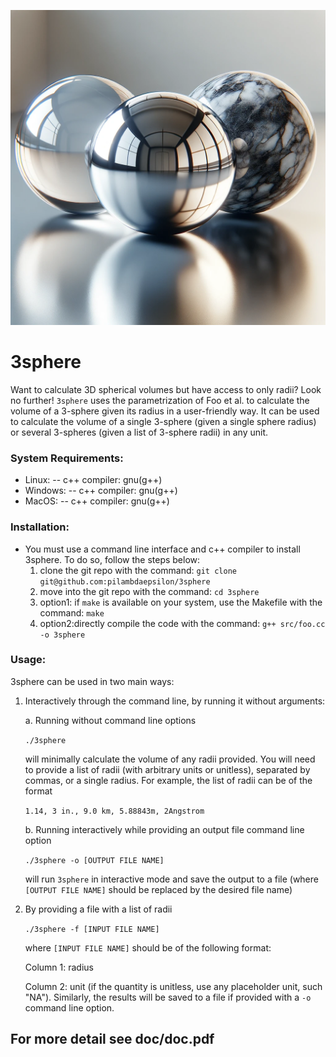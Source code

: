 ![plot](./README_images/3sphere.jpg)

# 3sphere
Want to calculate 3D spherical volumes but have access to only radii? Look no further! `3sphere` uses the parametrization of Foo et al. to calculate the volume of a 3-sphere given its radius in a 
user-friendly way. It can be used to calculate the volume of a single 3-sphere (given a single sphere radius) or several 3-spheres (given a list of 3-sphere radii) in any unit.

### System Requirements:
   - Linux: 
      -- c++ compiler: gnu(g++)
   - Windows:
      -- c++ compiler: gnu(g++)
   - MacOS:
      -- c++ compiler: gnu(g++)
### Installation:
   - You must use a command line interface and c++ compiler to install 3sphere. To do so, follow the steps below:
     1. clone the git repo with the command: `git clone git@github.com:pilambdaepsilon/3sphere`
     2. move into the git repo with the command: `cd 3sphere`
     3. option1: if `make` is available on your system, use the Makefile with the command: `make`
     4. option2:directly compile the code with the command: `g++ src/foo.cc -o 3sphere`
     
### Usage:
3sphere can be used in two main ways:
1. Interactively through the command line, by running it without arguments:
   
   a. Running without command line options
   
   `./3sphere`
   
   will minimally calculate the volume of any radii provided. You will need to provide a list of radii (with arbitrary units or unitless), separated by commas, or a single radius. For example, the list of radii can be of the format

   `1.14, 3 in., 9.0 km, 5.88843m, 2Angstrom`

   b. Running interactively while providing an output file command line option
   
   `./3sphere -o [OUTPUT FILE NAME]`
   
   will run `3sphere` in interactive mode and save the output to a file (where `[OUTPUT FILE NAME]` should be replaced by the desired file name)
   
2. By providing a file with a list of radii
   
   `./3sphere -f [INPUT FILE NAME]`
   
   where `[INPUT FILE NAME]` should be of the following format:
   
   Column 1: radius
   
   Column 2: unit (if the quantity is unitless, use any placeholder unit, such "NA"). Similarly, the results will be saved to a file if provided with a `-o` command line option.
## For more detail see doc/doc.pdf
